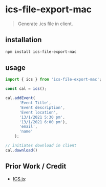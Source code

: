 ics-file-export-mac
============

> Generate .ics file in client.


## installation

```sh
npm install ics-file-export-mac
```

## usage

```js
import { ics } from 'ics-file-export-mac';

const cal = ics();

cal.addEvent(
      'Event Title',
      'Event description',
      'Event location',
      '13/1/2021 5:30 pm', 
      '13/1/2021 6:00 pm'),
      'email',
      'name'
    );

// initiates download in client
cal.download()
```


Prior Work / Credit
------------------
* [ICS.js](https://github.com/nwcell):
